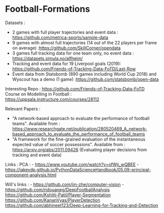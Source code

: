 # Football-Formations
Datasets : 

- 2 games with full player trajectories and event data : https://github.com/metrica-sports/sample-data
- 9 games with almost full trajectories (14 out of the 22 players per frame on average) :https://github.com/SkillCorner/opendata
- 3 games full tracking data for one team only, no event data : https://datasets.simula.no/alfheim/
- Tracking and event data for 19 Liverpool goals (2019): https://github.com/Friends-of-Tracking-Data-FoTD/Last-Row
- Event data from Statsbomb (890 games including World Cup 2018) and Wyscout has a demo (1 game) :https://github.com/statsbomb/open-data



Interesting Repo : https://github.com/Friends-of-Tracking-Data-FoTD
Course on Modelling in Football : https://uppsala.instructure.com/courses/28112

Relevant Papers : 
- "A network-based approach to evaluate the performance of football teams". Available from : https://www.researchgate.net/publication/280520469_A_network-based_approach_to_evaluate_the_performance_of_football_teams
- "A framework for the fine-grained evaluation of the instantaneous expected value of soccer possessions". Available from : https://arxiv.org/abs/2011.09426 (Evaluating player decisions from tracking and event data)

Links : 
PCA : - https://www.youtube.com/watch?v=ofWji_wQBEE
      - https://jakevdp.github.io/PythonDataScienceHandbook/05.09-principal-component-analysis.html

Will's links : - https://github.com/jin-zhe/computer-vision
                -https://github.com/ridouaneg/DeepFootballAnalysis
                  https://github.com/Kshitij-Patil/Player-Segmentation
                  https://github.com/KananVyas/PlayerDetection
                  https://github.com/abhineet123/Deep-Learning-for-Tracking-and-Detection
                  
